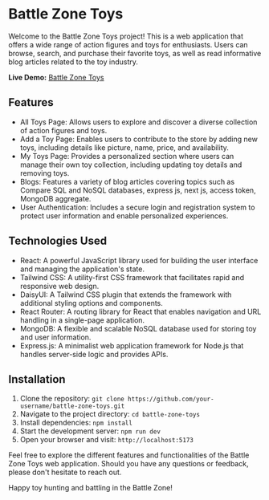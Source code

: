 # Battle Zone Toys

Welcome to the Battle Zone Toys project! This is a web application that offers a wide range of action figures and toys for enthusiasts. Users can browse, search, and purchase their favorite toys, as well as read informative blog articles related to the toy industry.

**Live Demo:** [Battle Zone Toys](https://battle-zone-toys.web.app/)

## Features

- All Toys Page: Allows users to explore and discover a diverse collection of action figures and toys.
- Add a Toy Page: Enables users to contribute to the store by adding new toys, including details like picture, name, price, and availability.
- My Toys Page: Provides a personalized section where users can manage their own toy collection, including updating toy details and removing toys.
- Blogs: Features a variety of blog articles covering topics such as Compare SQL and NoSQL databases, express js, next js, access token, MongoDB aggregate.
- User Authentication: Includes a secure login and registration system to protect user information and enable personalized experiences.

## Technologies Used

- React: A powerful JavaScript library used for building the user interface and managing the application's state.
- Tailwind CSS: A utility-first CSS framework that facilitates rapid and responsive web design.
- DaisyUI: A Tailwind CSS plugin that extends the framework with additional styling options and components.
- React Router: A routing library for React that enables navigation and URL handling in a single-page application.
- MongoDB: A flexible and scalable NoSQL database used for storing toy and user information.
- Express.js: A minimalist web application framework for Node.js that handles server-side logic and provides APIs.

## Installation

1. Clone the repository: `git clone https://github.com/your-username/battle-zone-toys.git`
2. Navigate to the project directory: `cd battle-zone-toys`
3. Install dependencies: `npm install`
4. Start the development server: `npm run dev`
5. Open your browser and visit: `http://localhost:5173`

Feel free to explore the different features and functionalities of the Battle Zone Toys web application. Should you have any questions or feedback, please don't hesitate to reach out.

Happy toy hunting and battling in the Battle Zone!
